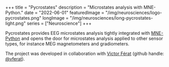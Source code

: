 +++
title = "Pycrostates"
description = "Microstates analysis with MNE-Python."
date = "2022-06-01"
featuredImage = "/img/neurosciences/logo-pycrostates.png"
longImage = "/img/neurosciences/long-pycrostates-light.png"
series = ["Neuroscience"]
+++

Pycrostates provides EEG microstates analysis tightly integrated with [MNE-Python](https://mne.tools) and opens the door for microstates analysis applied to other sensor types, for instance MEG magnetometers and gradiometers.

The project was developed in collaboration with [Victor Férat](https://vferat.github.io/) (github handle: [@vferat](https://github.com/vferat)).

